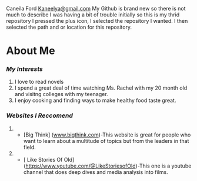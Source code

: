 Caneila Ford Kaneelya@gmail.com
My Github is brand new so there is not much to describe
I was having a bit of trouble initially so this is my thrid repository
I pressed the plus icon, I selected the repository I wanted. I then selected the path and or location for this repository.

# **About Me** <br>  

### _My Interests_ 
1. I love to read novels
2. I spend a great deal of time watching Ms. Rachel with my 20 month old and visitng colleges with my teenager.
3. I enjoy cooking and finding ways to make healthy food taste great.   <br>
### _Websites I Reccomend_
1. - [Big Think] (www.bigthink.com)-This website is great for people who want to learn about a multitude of topics but from the leaders in that field.
2. - [ Like Stories Of Old] (https://www.youtube.com/@LikeStoriesofOld)-This one is a youtube channel that does deep dives and media analysis into films.


